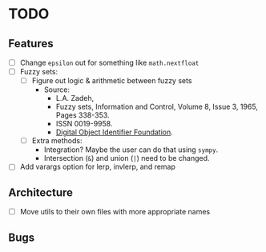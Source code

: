 # TODO

## Features

- [ ] Change `epsilon` out for something like `math.nextfloat`
- [ ] Fuzzy sets:
  - [ ] Figure out logic & arithmetic between fuzzy sets
    - Source:
      - L.A. Zadeh,
      - Fuzzy sets, Information and Control, Volume 8, Issue 3, 1965, Pages 338-353.
      - ISSN 0019-9958.
      - [Digital Object Identifier Foundation](https://doi.org/10.1016/S0019-9958(65)90241-X).
  - [ ] Extra methods:
    - Integration? Maybe the user can do that using `sympy`.
    - Intersection (`&`) and union (`|`) need to be changed.
- [ ] Add varargs option for lerp, invlerp, and remap

## Architecture

- [ ] Move utils to their own files with more appropriate names

## Bugs
